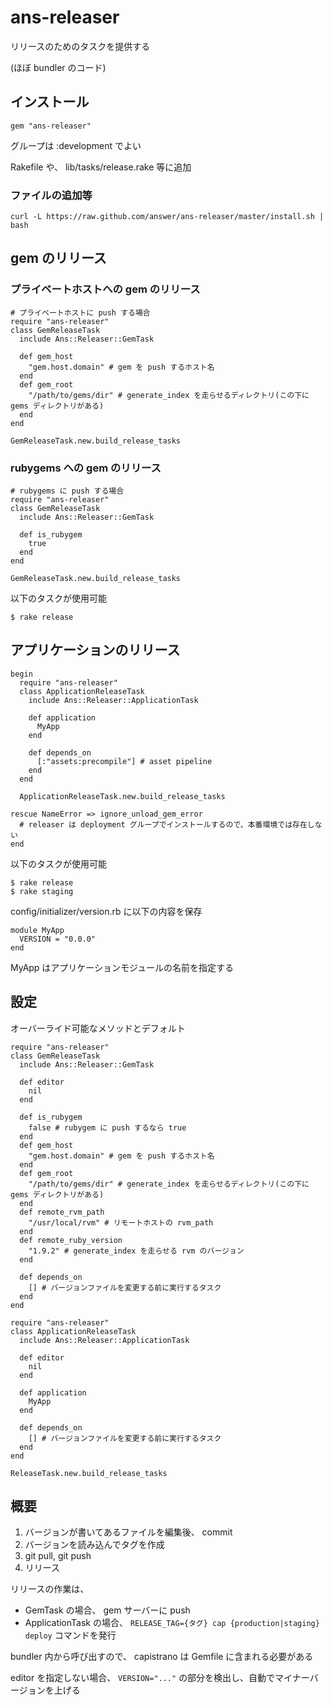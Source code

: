 ans-releaser
============

リリースのためのタスクを提供する

(ほぼ bundler のコード)

インストール
------------

	gem "ans-releaser"

グループは :development でよい

Rakefile や、 lib/tasks/release.rake 等に追加

### ファイルの追加等

	curl -L https://raw.github.com/answer/ans-releaser/master/install.sh | bash

gem のリリース
--------------

### プライベートホストへの gem のリリース ###

	# プライベートホストに push する場合
	require "ans-releaser"
	class GemReleaseTask
	  include Ans::Releaser::GemTask

	  def gem_host
	    "gem.host.domain" # gem を push するホスト名
	  end
	  def gem_root
	    "/path/to/gems/dir" # generate_index を走らせるディレクトリ(この下に gems ディレクトリがある)
	  end
	end

	GemReleaseTask.new.build_release_tasks

### rubygems への gem のリリース ###

	# rubygems に push する場合
	require "ans-releaser"
	class GemReleaseTask
	  include Ans::Releaser::GemTask

	  def is_rubygem
	    true
	  end
	end

	GemReleaseTask.new.build_release_tasks

以下のタスクが使用可能

	$ rake release

アプリケーションのリリース
--------------------------

	begin
	  require "ans-releaser"
	  class ApplicationReleaseTask
	    include Ans::Releaser::ApplicationTask

	    def application
	      MyApp
	    end

	    def depends_on
	      [:"assets:precompile"] # asset pipeline
	    end
	  end

	  ApplicationReleaseTask.new.build_release_tasks

	rescue NameError => ignore_unload_gem_error
	  # releaser は deployment グループでインストールするので、本番環境では存在しない
	end

以下のタスクが使用可能

	$ rake release
	$ rake staging

config/initializer/version.rb に以下の内容を保存

	module MyApp
	  VERSION = "0.0.0"
	end

MyApp はアプリケーションモジュールの名前を指定する


設定
----

オーバーライド可能なメソッドとデフォルト

	require "ans-releaser"
	class GemReleaseTask
	  include Ans::Releaser::GemTask

	  def editor
	    nil
	  end

	  def is_rubygem
	    false # rubygem に push するなら true
	  end
	  def gem_host
	    "gem.host.domain" # gem を push するホスト名
	  end
	  def gem_root
	    "/path/to/gems/dir" # generate_index を走らせるディレクトリ(この下に gems ディレクトリがある)
	  end
	  def remote_rvm_path
	    "/usr/local/rvm" # リモートホストの rvm_path
	  end
	  def remote_ruby_version
	    "1.9.2" # generate_index を走らせる rvm のバージョン
	  end

	  def depends_on
	    [] # バージョンファイルを変更する前に実行するタスク
	  end
	end

	require "ans-releaser"
	class ApplicationReleaseTask
	  include Ans::Releaser::ApplicationTask

	  def editor
	    nil
	  end

	  def application
	    MyApp
	  end

	  def depends_on
	    [] # バージョンファイルを変更する前に実行するタスク
	  end
	end

	ReleaseTask.new.build_release_tasks


概要
----

1. バージョンが書いてあるファイルを編集後、 commit
2. バージョンを読み込んでタグを作成
3. git pull, git push
4. リリース

リリースの作業は、

* GemTask の場合、 gem サーバーに push
* ApplicationTask の場合、 `RELEASE_TAG={タグ} cap {production|staging} deploy` コマンドを発行

bundler 内から呼び出すので、 capistrano は Gemfile に含まれる必要がある

editor を指定しない場合、 `VERSION="..."` の部分を検出し、自動でマイナーバージョンを上げる

